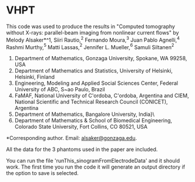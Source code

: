 # VHPT

This code was used to produce the results in "Computed tomography without X-rays: parallel-beam imaging from nonlinear current flows" by Melody Alsaker*^1, Siiri Rautio,$^2$ Fernando Moura,$^3$   Juan Pablo Agnelli,$^4$  Rashmi Murthy,$^5$ Matti Lassas,$^2$  Jennifer L. Mueller,$^6$ Samuli Siltanen$^2$  

1. Department of Mathematics, Gonzaga University, Spokane, WA 99258, USA
2. Department of Mathematics and Statistics, University of Helsinki, Helsinki, Finland
3. Engineering, Modeling and Applied Social Sciences Center, Federal University of ABC, S\~ao Paulo, Brazil
4. FaMAF, National University of C\'ordoba, C\'ordoba, Argentina and CIEM, National Scientific and Technical Research Council (CONICET), Argentina
5. Department of Mathematics, Bangalore University, India}\\
6. Department of Mathematics \& School of Biomedical Engineering, Colorado State University, Fort Collins, CO 80521, USA

*Corresponding author. Email:  alsaker@gonzaga.edu.

All the data for the 3 phantoms used in the paper are included. 

You can run the file 'runThis_sinogramFromElectrodeData' and it should work. The first time you run the code it will generate an output directory if the option to save is selected. 
